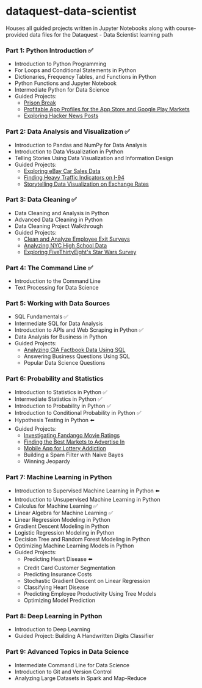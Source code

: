 # dataquest-data-scientist
Houses all guided projects written in Jupyter Notebooks along with course-provided data files for the Dataquest - Data Scientist learning path

### Part 1: Python Introduction ✅
- Introduction to Python Programming 
- For Loops and Conditional Statements in Python 
- Dictionaries, Frequency Tables, and Functions in Python 
- Python Functions and Jupyter Notebook 
- Intermediate Python for Data Science 
- Guided Projects:
  - [Prison Break](https://github.com/marilynyi/dataquest-data-scientist/tree/main/01_prison_break) 
  - [Profitable App Profiles for the App Store and Google Play Markets](https://github.com/marilynyi/dataquest-data-scientist/tree/main/02_mobile_app_data) 
  - [Exploring Hacker News Posts](https://github.com/marilynyi/dataquest-data-scientist/tree/main/03_exploring_hacker_news_posts) 

### Part 2: Data Analysis and Visualization ✅
- Introduction to Pandas and NumPy for Data Analysis 
- Introduction to Data Visualization in Python 
- Telling Stories Using Data Visualization and Information Design
- Guided Projects:
  - [Exploring eBay Car Sales Data](https://github.com/marilynyi/dataquest-data-scientist/tree/main/04_exploring_ebay_car_sales)
  - [Finding Heavy Traffic Indicators on I-94](https://github.com/marilynyi/dataquest-data-scientist/tree/main/05_finding_heavy_traffic_indicators_on_i94w)
  - [Storytelling Data Visualization on Exchange Rates](https://github.com/marilynyi/dataquest-data-scientist/tree/main/06_storytelling_data_visualization_on_exchange_rates)

### Part 3: Data Cleaning ✅
- Data Cleaning and Analysis in Python
- Advanced Data Cleaning in Python
- Data Cleaning Project Walkthrough
- Guided Projects:
  - [Clean and Analyze Employee Exit Surveys](https://github.com/marilynyi/dataquest-data-scientist/tree/main/07_clean_and_analyze_employee_exit_surveys)
  - [Analyzing NYC High School Data](https://github.com/marilynyi/dataquest-data-scientist/tree/main/08_analyzing_nyc_high_school_data)
  - [Exploring FiveThirtyEight's Star Wars Survey](https://github.com/marilynyi/dataquest-data-scientist/tree/main/09_exploring_star_wars_survey)

### Part 4: The Command Line ✅
- Introduction to the Command Line
- Text Processing for Data Science

### Part 5: Working with Data Sources
- SQL Fundamentals ✅
- Intermediate SQL for Data Analysis
- Introduction to APIs and Web Scraping in Python ✅
- Data Analysis for Business in Python
- Guided Projects:
  - [Analyzing CIA Factbook Data Using SQL](https://github.com/marilynyi/dataquest-data-scientist/tree/main/10_analyzing_cia_factbook_data_using_sql) 
  - Answering Business Questions Using SQL
  - Popular Data Science Questions

### Part 6: Probability and Statistics
- Introduction to Statistics in Python ✅
- Intermediate Statistics in Python ✅
- Introduction to Probability in Python ✅
- Introduction to Conditional Probability in Python ✅
- Hypothesis Testing in Python ⬅️
- Guided Projects: 
  - [Investigating Fandango Movie Ratings](https://github.com/marilynyi/dataquest-data-scientist/tree/main/13_investigating_new_movie_ratings)
  - [Finding the Best Markets to Advertise In](https://github.com/marilynyi/dataquest-data-scientist/tree/main/14_finding_the_best_markets_to_advertise_in)
  - [Mobile App for Lottery Addiction](https://github.com/marilynyi/dataquest-data-scientist/tree/main/15_mobile_app_for_lottery_addiction)
  - Building a Spam Filter with Naive Bayes
  - Winning Jeopardy

### Part 7: Machine Learning in Python
- Introduction to Supervised Machine Learning in Python ⬅️
- Introduction to Unsupervised Machine Learning in Python
- Calculus for Machine Learning ✅
- Linear Algebra for Machine Learning ✅
- Linear Regression Modeling in Python
- Gradient Descent Modeling in Python
- Logistic Regression Modeling in Python
- Decision Tree and Random Forest Modeling in Python
- Optimizing Machine Learning Models in Python
- Guided Projects:
  - Predicting Heart Disease ⬅️
  - Credit Card Customer Segmentation
  - Predicting Insurance Costs
  - Stochastic Gradient Descent on Linear Regression
  - Classifying Heart Disease
  - Predicting Employee Productivity Using Tree Models
  - Optimizing Model Prediction

### Part 8: Deep Learning in Python
- Introduction to Deep Learning
- Guided Project: Building A Handwritten Digits Classifier

### Part 9: Advanced Topics in Data Science
- Intermediate Command Line for Data Science
- Introduction to Git and Version Control
- Analyzing Large Datasets in Spark and Map-Reduce
